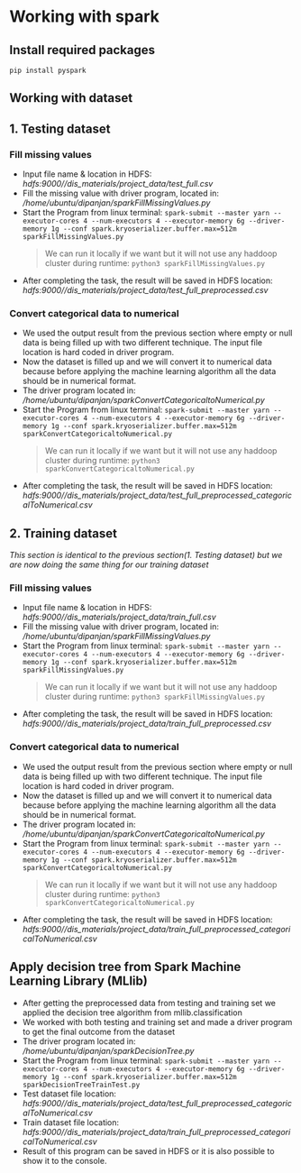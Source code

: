 # Working with spark

## **Install required packages**
```console
pip install pyspark
```

## **Working with dataset**
## 1. Testing dataset
### Fill missing values

- Input file name & location in HDFS: _hdfs:9000//dis_materials/project_data/test_full.csv_
- Fill the missing value with driver program, located in: _/home/ubuntu/dipanjan/sparkFillMissingValues.py_ 
- Start the Program from linux terminal: `spark-submit --master yarn --executor-cores 4 --num-executors 4 --executor-memory 6g --driver-memory 1g --conf spark.kryoserializer.buffer.max=512m sparkFillMissingValues.py`
    > We can run it locally if we want but it will not use any haddoop cluster during runtime: `python3 sparkFillMissingValues.py`
- After completing the task, the result will be saved in HDFS location: _hdfs:9000//dis_materials/project_data/test_full_preprocessed.csv_

### Convert categorical data to numerical

- We used the output result from the previous section where empty or null data is being filled up with two different technique. The input file location is hard coded in driver program.
- Now the dataset is filled up and we will convert it to numerical data because before applying the machine learning algorithm all the data should be in numerical format.
- The driver program located in: _/home/ubuntu/dipanjan/sparkConvertCategoricaltoNumerical.py_
- Start the Program from linux terminal: `spark-submit --master yarn --executor-cores 4 --num-executors 4 --executor-memory 6g --driver-memory 1g --conf spark.kryoserializer.buffer.max=512m sparkConvertCategoricaltoNumerical.py`
    > We can run it locally if we want but it will not use any haddoop cluster during runtime: `python3 sparkConvertCategoricaltoNumerical.py`
- After completing the task, the result will be saved in HDFS location: _hdfs:9000//dis_materials/project_data/test_full_preprocessed_categoricalToNumerical.csv_

## 2. Training dataset
_This section is identical to the previous section(1. Testing dataset) but we are now doing the same thing for our training dataset_
### Fill missing values

- Input file name & location in HDFS: _hdfs:9000//dis_materials/project_data/train_full.csv_
- Fill the missing value with driver program, located in: _/home/ubuntu/dipanjan/sparkFillMissingValues.py_ 
- Start the Program from linux terminal: `spark-submit --master yarn --executor-cores 4 --num-executors 4 --executor-memory 6g --driver-memory 1g --conf spark.kryoserializer.buffer.max=512m sparkFillMissingValues.py`
    > We can run it locally if we want but it will not use any haddoop cluster during runtime: `python3 sparkFillMissingValues.py`
- After completing the task, the result will be saved in HDFS location: _hdfs:9000//dis_materials/project_data/train_full_preprocessed.csv_

### Convert categorical data to numerical

- We used the output result from the previous section where empty or null data is being filled up with two different technique. The input file location is hard coded in driver program.
- Now the dataset is filled up and we will convert it to numerical data because before applying the machine learning algorithm all the data should be in numerical format.
- The driver program located in: _/home/ubuntu/dipanjan/sparkConvertCategoricaltoNumerical.py_
- Start the Program from linux terminal: `spark-submit --master yarn --executor-cores 4 --num-executors 4 --executor-memory 6g --driver-memory 1g --conf spark.kryoserializer.buffer.max=512m sparkConvertCategoricaltoNumerical.py`
    > We can run it locally if we want but it will not use any haddoop cluster during runtime: `python3 sparkConvertCategoricaltoNumerical.py`
- After completing the task, the result will be saved in HDFS location: _hdfs:9000//dis_materials/project_data/train_full_preprocessed_categoricalToNumerical.csv_


## **Apply decision tree from Spark Machine Learning Library (MLlib)**

- After getting the preprocessed data from testing and training set we applied the decision tree algorithm from mllib.classification
- We worked with both testing and training set and made a driver program to get the final outcome from the dataset
- The driver program located in: _/home/ubuntu/dipanjan/sparkDecisionTree.py_
- Start the Program from linux terminal: `spark-submit --master yarn --executor-cores 4 --num-executors 4 --executor-memory 6g --driver-memory 1g --conf spark.kryoserializer.buffer.max=512m sparkDecisionTreeTrainTest.py`
- Test dataset file location: _hdfs:9000//dis_materials/project_data/test_full_preprocessed_categoricalToNumerical.csv_
- Train dataset file location: _hdfs:9000//dis_materials/project_data/train_full_preprocessed_categoricalToNumerical.csv_
- Result of this program can be saved in HDFS or it is also possible to show it to the console.
